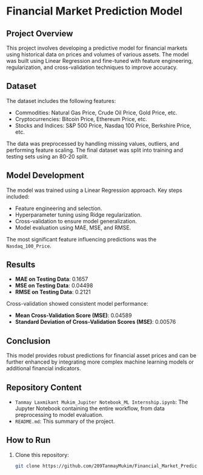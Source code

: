 # Financial Market Prediction Model

## Project Overview
This project involves developing a predictive model for financial markets using historical data on prices and volumes of various assets. The model was built using Linear Regression and fine-tuned with feature engineering, regularization, and cross-validation techniques to improve accuracy.

## Dataset
The dataset includes the following features:
- Commodities: Natural Gas Price, Crude Oil Price, Gold Price, etc.
- Cryptocurrencies: Bitcoin Price, Ethereum Price, etc.
- Stocks and Indices: S&P 500 Price, Nasdaq 100 Price, Berkshire Price, etc.

The data was preprocessed by handling missing values, outliers, and performing feature scaling. The final dataset was split into training and testing sets using an 80-20 split.

## Model Development
The model was trained using a Linear Regression approach. Key steps included:
- Feature engineering and selection.
- Hyperparameter tuning using Ridge regularization.
- Cross-validation to ensure model generalization.
- Model evaluation using MAE, MSE, and RMSE.

The most significant feature influencing predictions was the `Nasdaq_100_Price`.

## Results
- **MAE on Testing Data**: 0.1657
- **MSE on Testing Data**: 0.04498
- **RMSE on Testing Data**: 0.2121

Cross-validation showed consistent model performance:
- **Mean Cross-Validation Score (MSE)**: 0.04589
- **Standard Deviation of Cross-Validation Scores (MSE)**: 0.00576

## Conclusion
This model provides robust predictions for financial asset prices and can be further enhanced by integrating more complex machine learning models or additional financial indicators.

## Repository Content
- `Tanmay Laxmikant Mukim_Jupiter Notebook_ML Internship.ipynb`: The Jupyter Notebook containing the entire workflow, from data preprocessing to model evaluation.
- `README.md`: This summary of the project.

## How to Run
1. Clone this repository: 
   ```bash
   git clone https://github.com/209TanmayMukim/Financial_Market_Prediction_Model.git
